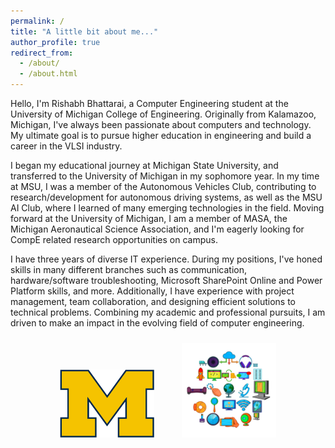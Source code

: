 ```yaml
---
permalink: /
title: "A little bit about me..."
author_profile: true
redirect_from: 
  - /about/
  - /about.html
---
```


Hello, I'm Rishabh Bhattarai, a Computer Engineering student at the University of Michigan College of Engineering. Originally from Kalamazoo, Michigan, I've always been passionate about computers and technology. My ultimate goal is to pursue higher education in engineering and build a career in the VLSI industry. 

I began my educational journey at Michigan State University, and transferred to the University of Michigan in my sophomore year. In my time at MSU, I was a member of the Autonomous Vehicles Club, contributing to research/development for autonomous driving systems, as well as the MSU AI Club, where I learned of many emerging technologies in the field. Moving forward at the University of Michigan, I am a member of MASA, the Michigan Aeronautical Science Association, and I'm eagerly looking for CompE related research opportunities on campus. 

I have three years of diverse IT experience. During my positions, I've honed skills in many different branches such as communication, hardware/software troubleshooting, Microsoft SharePoint Online and Power Platform skills, and more. Additionally, I have experience with project management, team collaboration, and designing efficient solutions to technical problems. Combining my academic and professional pursuits, I am driven to make an impact in the evolving field of computer engineering. 


<div style="text-align: center;">
  <img src="/images/uofm.png" alt="Photography 1" style="width: 30%; margin: 10px 20px;" />
  <img src="/images/tech.png" alt="Photography 2" style="width: 30%; margin: 10px 20px;" />
</div>

